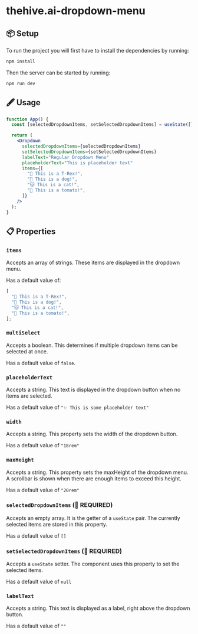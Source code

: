 # thehive.ai-dropdown-menu

## 📦 Setup

To run the project you will first have to install the dependencies by running:

```bash
npm install
```

Then the server can be started by running:

```bash
npm run dev
```

## 🖋 Usage

```jsx
function App() {
  const [selectedDropdownItems, setSelectedDropdownItems] = useState([]);

  return (
    <Dropdown
      selectedDropdownItems={selectedDropdownItems}
      setSelectedDropdownItems={setSelectedDropdownItems}
      labelText="Regular Dropdown Menu"
      placeholderText="This is placeholder text"
      items={[
        "🦖 This is a T-Rex!",
        "🐶 This is a dog!",
        "🐱 This is a cat!",
        "🍅 This is a tomato!",
      ]}
    />
  );
}
```

## 📋 Properties

### `items`

Accepts an array of strings. These items are displayed in the dropdown menu.

Has a default value of:

```js
[
  "🦖 This is a T-Rex!",
  "🐶 This is a dog!",
  "🐱 This is a cat!",
  "🍅 This is a tomato!",
];
```

### `multiSelect`

Accepts a boolean. This determines if multiple dropdown items can be selected at once.

Has a default value of `false`.

### `placeholderText`

Accepts a string. This text is displayed in the dropdown button when no items are selected.

Has a default value of `"✨ This is some placeholder text"`

### `width`

Accepts a string. This property sets the width of the dropdown button.

Has a default value of `"18rem"`

### `maxHeight`

Accepts a string. This property sets the maxHeight of the dropdown menu. A scrollbar is shown when there are enough items to exceed this height.

Has a default value of `"20rem"`

### `selectedDropdownItems` (🚨 REQUIRED)

Accepts an empty array. It is the getter of a `useState` pair. The currently selected items are stored in this property.

Has a default value of `[]`

### `setSelectedDropdownItems` (🚨 REQUIRED)

Accepts a `useState` setter. The component uses this property to set the selected items.

Has a default value of `null`

### `labelText`

Accepts a string. This text is displayed as a label, right above the dropdown button.

Has a default value of `""`
